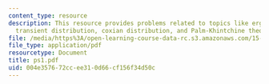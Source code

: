 ```yaml
---
content_type: resource
description: This resource provides problems related to topics like ergodicity condition,
  transient distribution, coxian distribution, and Palm-Khintchine theorem.
file: /media/https%3A/open-learning-course-data-rc.s3.amazonaws.com/15-072j-queues-theory-and-applications-spring-2006/004e357672ccee310d66cf156f34d50c_ps1.pdf
file_type: application/pdf
resourcetype: Document
title: ps1.pdf
uid: 004e3576-72cc-ee31-0d66-cf156f34d50c
---
```

